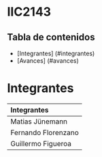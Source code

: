 # IIC2143
## Tabla de contenidos
* [Integrantes] (#integrantes)
* [Avances] (#avances)



# Integrantes
|      Integrantes    |
|:--------------------|
| Matias Jünemann     |
| Fernando Florenzano |
| Guillermo Figueroa  |
